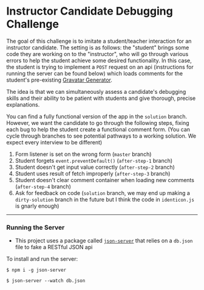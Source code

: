 # Instructor Candidate Debugging Challenge

The goal of this challenge is to imitate a student/teacher interaction for an instructor candidate. The setting is as follows: the "student" brings some code they are working on to the "instructor", who will go through various errors to help the student achieve some desired functionality. In this case, the student is trying to implement a `POST` request on an api (instructions for running the server can be found below) which loads comments for the student's pre-existing [Gravatar Generator](https://github.com/learn-co-curriculum/js-gravatar-creator).

The idea is that we can simultaneously assess a candidate's debugging skills and their ability to be patient with students and give thorough, precise explanations.

You can find a fully functional version of the app in the `solution` branch. However, we want the candidate to go through the following steps, fixing each bug to help the student create a functional comment form. (You can cycle through branches to see potential pathways to a working solution. We expect every interview to be different)

1. Form listener is set on the wrong form (`master` branch)
2. Student forgets `event.preventDefault()` (`after-step-1` branch)
3. Student doesn't get input value correctly (`after-step-2` branch)
4. Student uses result of fetch improperly (`after-step-3` branch)
5. Student doesn't clear comment container when loading new comments (`after-step-4` branch)
6. Ask for feedback on code (`solution` branch, we may end up making a `dirty-solution` branch in the future but I think the code in `identicon.js` is gnarly enough)

---

### Running the Server

- This project uses a package called [`json-server`](https://github.com/typicode/json-server) that relies on a `db.json` file to fake a RESTful JSON api

To install and run the server:

`$ npm i -g json-server`

`$ json-server --watch db.json`
